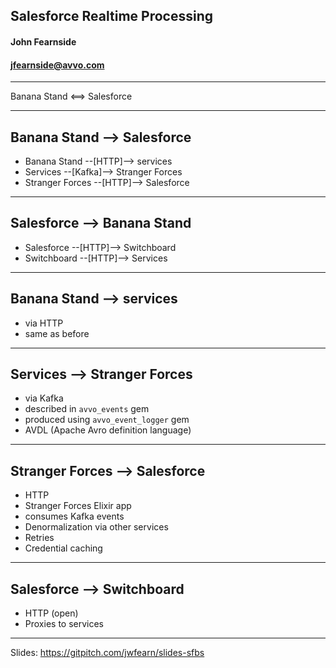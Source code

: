 ## Salesforce Realtime Processing

#### John Fearnside
#### jfearnside@avvo.com

---
Banana Stand <==> Salesforce

---
## Banana Stand --> Salesforce
- Banana Stand --[HTTP]--> services
- Services --[Kafka]--> Stranger Forces
- Stranger Forces --[HTTP]--> Salesforce

---
## Salesforce --> Banana Stand
- Salesforce --[HTTP]--> Switchboard
- Switchboard --[HTTP]--> Services

---
## Banana Stand --> services
- via HTTP
- same as before

---
## Services --> Stranger Forces
- via Kafka
- described in `avvo_events` gem
- produced using `avvo_event_logger` gem
- AVDL (Apache Avro definition language)

---
## Stranger Forces --> Salesforce
- HTTP
- Stranger Forces Elixir app
- consumes Kafka events
- Denormalization via other services
- Retries
- Credential caching

---
## Salesforce --> Switchboard
- HTTP (open)
- Proxies to services

---
Slides: https://gitpitch.com/jwfearn/slides-sfbs


<!--
TODO: screenshots from BS and SF to show what data moves where

Intro - Chris
Batch - Gowthami
Realtime - John
Leveraging - Elisabeth
Execution - Chris

-->